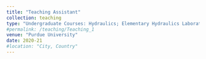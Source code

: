 ```yaml
---
title: "Teaching Assistant"
collection: teaching
type: "Undergraduate Courses: Hydraulics; Elementary Hydraulics Laboratory"
#permalink: /teaching/Teaching_1
venue: "Purdue University"
date: 2020-21
#location: "City, Country"
---
```


